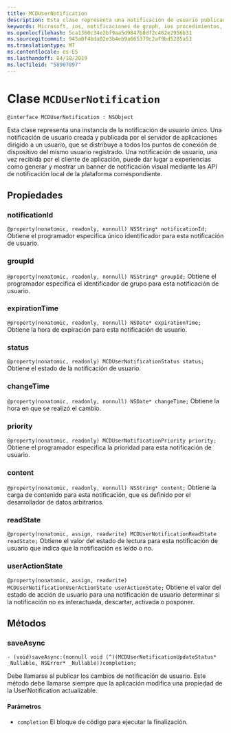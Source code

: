 ```yaml
---
title: MCDUserNotification
description: Esta clase representa una notificación de usuario publicado por el servidor de aplicaciones a través de las notificaciones de Graph y recibidos por el cliente de aplicación.
keywords: Microsoft, ios, notificaciones de graph, ios procedimientos, procedimientos iphone
ms.openlocfilehash: 5ca1360c34e2bf9aa5d9847b8df2c462e2956b31
ms.sourcegitcommit: 945a0f4bda02e3b4eb9a665379c2af9bd5285a53
ms.translationtype: MT
ms.contentlocale: es-ES
ms.lasthandoff: 04/18/2019
ms.locfileid: "58907897"
---
```

# <a name="class-mcdusernotification"></a>Clase `MCDUserNotification`

```
@interface MCDUserNotification : NSObject
```


Esta clase representa una instancia de la notificación de usuario único. Una notificación de usuario creada y publicada por el servidor de aplicaciones dirigido a un usuario, que se distribuye a todos los puntos de conexión de dispositivo del mismo usuario registrado.
Una notificación de usuario, una vez recibida por el cliente de aplicación, puede dar lugar a experiencias como generar y mostrar un banner de notificación visual mediante las API de notificación local de la plataforma correspondiente.

## <a name="properties"></a>Propiedades

### <a name="notificationid"></a>notificationId
`@property(nonatomic, readonly, nonnull) NSString* notificationId;` Obtiene el programador especifica único identificador para esta notificación de usuario.

### <a name="groupid"></a>groupId
`@property(nonatomic, readonly, nonnull) NSString* groupId;` Obtiene el programador especifica el identificador de grupo para esta notificación de usuario.

### <a name="expirationtime"></a>expirationTime
`@property(nonatomic, readonly, nonnull) NSDate* expirationTime;` Obtiene la hora de expiración para esta notificación de usuario.

### <a name="status"></a>status
`@property(nonatomic, readonly) MCDUserNotificationStatus status;` Obtiene el estado de la notificación de usuario.

### <a name="changetime"></a>changeTime
`@property(nonatomic, readonly, nonnull) NSDate* changeTime;` Obtiene la hora en que se realizó el cambio.

### <a name="priority"></a>priority
`@property(nonatomic, readonly) MCDUserNotificationPriority priority;` Obtiene el programador especifica la prioridad para esta notificación de usuario.

### <a name="content"></a>content
`@property(nonatomic, readonly, nonnull) NSString* content;` Obtiene la carga de contenido para esta notificación, que es definido por el desarrollador de datos arbitrarios.

###  <a name="readstate"></a>readState
`@property(nonatomic, assign, readwrite) MCDUserNotificationReadState readState;` Obtiene el valor del estado de lectura para esta notificación de usuario que indica que la notificación es leído o no.

### <a name="useractionstate"></a>userActionState
`@property(nonatomic, assign, readwrite) MCDUserNotificationUserActionState userActionState;` Obtiene el valor del estado de acción de usuario para una notificación de usuario determinar si la notificación no es interactuada, descartar, activada o posponer. 

## <a name="methods"></a>Métodos

### <a name="saveasync"></a>saveAsync
`- (void)saveAsync:(nonnull void (^)(MCDUserNotificationUpdateStatus* _Nullable, NSError* _Nullable))completion;`

Debe llamarse al publicar los cambios de notificación de usuario. Este método debe llamarse siempre que la aplicación modifica una propiedad de la UserNotification actualizable.

#### <a name="parameters"></a>Parámetros
* `completion` El bloque de código para ejecutar la finalización.
